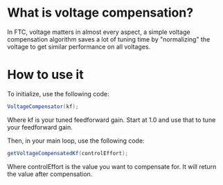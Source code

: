 # What is voltage compensation?

In FTC, voltage matters in almost every aspect, a simple voltage compensation algorithm saves a lot of tuning time by "normalizing" the voltage to get similar performance on all voltages.

# How to use it

To initialize, use the following code:

```java
VoltageCompensator(kf);
```
Where  kf is your tuned feedforward gain. Start at 1.0 and use that to tune your feedforward gain.

Then, in your main loop, use the following code:

```java
getVoltageCompensatedKf(controlEffort);
```
Where controlEffort is the value you want to compensate for. It will return the value after compensation.